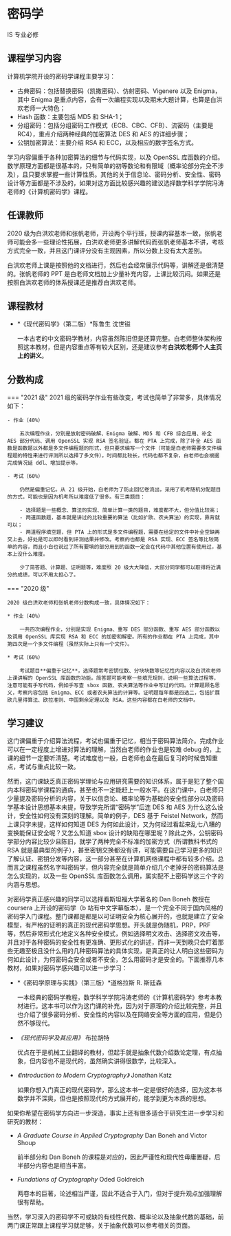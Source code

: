 # 密码学

<div class="badges">
<span class="badge is-badge">IS 专业必修</span>
</div>


## 课程学习内容

计算机学院开设的密码学课程主要学习：

* 古典密码：包括替换密码（凯撒密码）、仿射密码、Vigenere 以及 Enigma，其中 Enigma 是重点内容，会有一次编程实现以及期末大题计算，也算是白洪欢老师一大特色；
* Hash 函数：主要包括 MD5 和 SHA-1；
* 分组密码：包括分组密码工作模式（ECB、CBC、CFB）、流密码（主要是 RC4），重点介绍两种经典的加密算法 DES 和 AES 的详细步骤；
* 公钥加密算法：主要介绍 RSA 和 ECC，以及相应的数字签名方式。

学习内容偏重于各种加密算法的细节与代码实现，以及 OpenSSL 库函数的介绍。数学原理方面都是很基本的，只有简单的初等数论和有限域（概率论部分完全不涉及），且只要求掌握一些计算性质。其他的关于信息论、密码分析、安全性、密码设计等方面都是不涉及的，如果对这方面比较感兴趣的建议选择数学科学学院冯涛老师的《计算机密码学》课程。

## 任课教师

2020 级为白洪欢老师和张帆老师，开设两个平行班，授课内容基本一致，张帆老师可能会多一些理论性拓展，白洪欢老师更多讲解代码而张帆老师基本不讲，考核方式完全一致，并且这门课评分没有主观因素，所以分数上没有太大差别。

白洪欢老师上课是按照他的文档进行，然后也会经常展示代码等，讲解还是很清楚的。张帆老师的 PPT 是白老师文档加上少量补充内容，上课比较沉闷。如果还是按照白洪欢老师的体系授课还是推荐白洪欢老师。

## 课程教材

- *《现代密码学》（第二版）*陈鲁生 沈世镒

    一本古老的中文密码学教材，内容虽然陈旧但是还算完整。白老师整体架构按照这本教材，但是内容重点等有较大区别，还是建议参考**白洪欢老师个人主页上的讲义**。

## 分数构成

=== "2021 级"
    2021 级的密码学作业有些改变，考试也简单了非常多，具体情况如下：

    - 作业（40%）

        五次编程作业，分别是放射密码破解、Enigma 破解、MD5 和 CFB 综合应用、补全 AES 部分代码、调用 OpenSSL 实现 RSA 签名验证。都在 PTA 上完成，除了补全 AES 函数是函数题以外都是多文件编程题的形式，但只要求编写一个文件（可能是白老师需要多文件编程题的特性来进行评测所以选择了多文件）。时间都比较长，代码也都不复杂，白老师也会根据完成情况延 ddl、增加提示等。
    
    - 考试（60%）

        仍然是偏重记忆。从 21 级开始，白老师为了防止回忆卷流出，采用了机考随机分配题目的方式，可能也是因为机考所以难度低了很多。有三类题目：
        
        - 选择题是一些概念、算法的实现、简单计算一类的题目，难度都不大，但分值比较高；
        - 两道函数题，基本就是讲过的比较重要的算法（比如扩欧、农夫算法）的实现，靠背就可以；
        - 两道程序填空题，但 PTA 上的形式是多文件编程题，需要在给定的文件中补全空缺再交上去，好处是可以即时看到评测结果并修改。考察的也都是 RSA 实现、ECC 签名等比较简单的内容，而且小白也说过了所有要填的部分用到的函数一定会在代码中其他位置有使用过，基本上没什么难度。

        少了简答题、计算题、证明题等，难度照 20 级大大降低，大部分同学都可以取得将近满分的成绩，可以不用太担心了。

=== "2020 级"

    2020 级白洪欢老师和张帆老师分数构成一致，具体情况如下：

    * 作业（40%）

        一共四次编程作业，分别是实现 Enigma、重写 DES 部分函数、重写 AES 部分函数以及调用 OpenSSL 库实现 RSA 和 ECC 的加密和解密。所有的作业都在 PTA 上完成，其中第四次是一个多文件编程（虽然实际上只有一个文件）。

    * 考试（60%）

        考试题目**偏重于记忆**，选择题常考密钥位数、分块块数等记忆性内容以及白洪欢老师上课讲解的 OpenSSL 库函数的功能。简答题可能考察一些填充规则，说明一些算法过程等，注意可能有手写代码，例如手写查 sbox 函数、农夫算法等作业中写过的代码。计算题顾名思义，考察内容包括 Enigma、ECC 或者农夫算法的计算等。证明题每年都是四选二，包括扩展欧几里得算法、欧拉准则、中国剩余定理以及 RSA，这些内容都在白老师的文档中。

## 学习建议

这门课偏重于介绍算法流程，考试也偏重于记忆，相当于密码算法简介。完成作业可以在一定程度上增进对算法的理解，当然白老师的作业也是较难 debug 的，上课的细节一定要听清楚。考试难度也一般，白老师也会在最后复习的时候告知重点，考试与重点比较一致。

然而，这门课缺乏真正密码学理论与应用研究需要的知识体系，属于是犯了整个国内本科密码学课程的通病，甚至也不一定能赶上一般水平。在这门课中，白老师只少量提及密码分析的内容，关于以信息论、概率论等为基础的安全性部分以及密码学基本设计思想基本未提，导致学完所谓“密码学”后连 DES 和 AES 为什么这么设计，安全性如何没有深刻的理解。简单的例子，DES 基于 Feistel Network，然而上课只字未提，这样如何知道 DES 为何如此设计，又为何经过看起来乱七八糟的变换能保证安全呢？又怎么知道 sbox 设计的缺陷在哪里呢？除此之外，公钥密码学部分内容比较少且陈旧，就学了两种完全不标准的加密方式（所谓教科书式的 RSA 就是最典型的例子），甚至密钥交换都没有讲，可能需要自己学习更多的知识了解认证、密钥分发等内容，这一部分甚至在计算机网络课程中都有较多介绍。总而言之课程虽然名字叫密码学，但内容完全就是简单介绍几个老掉牙的密码算法是怎么实现的，以及一些 OpenSSL 库函数怎么调用，属实配不上密码学这三个字的内涵与思想。

对密码学真正感兴趣的同学可以选择看斯坦福大学著名的 Dan Boneh 教授在 coursera 上开设的密码学（b 站有中文字幕版本），是一个完全不同于国内风格的密码学入门课程。整门课都是都是以可证明安全为核心展开的，也就是建立了安全模型，有严格的证明的真正的现代密码学思想。开头就是伪随机，PRP，PRF 等，然后非常形式化地定义各种安全模式，例如选择明文攻击、选择密文攻击等，并且对于各种密码的安全性有更准确、更形式化的讲述，而非一天到晚只会盯着那些无趣至极且没什么用的几种密码算法的具体实现，是真正的让人明白这些密码为何如此设计，为何密码会安全或者不安全，怎么用密码才是安全的。下面推荐几本教材，如果对密码学感兴趣可以进一步学习：

- *《密码学原理与实践》（第三版）*道格拉斯 R. 斯廷森

    一本经典的密码学教程，数学科学学院冯涛老师的《计算机密码学》参考本教材进行。这本书可以作为这门课的补充，因为对于原理的介绍比较完整，并且也介绍了很多密码分析、安全性的内容以及在网络安全等方面的应用，但是仍然不够现代。

- *《现代密码学及其应用》* 布拉胡特

    优点在于是机械工业翻译的教材，但起手就是抽象代数介绍数论定理，有点抽象，但内容也不是现代的，虽然确实讲得很数学，比较深入。

- *《Introduction to Modern Cryptography》* Jonathan Katz

    如果你想入门真正的现代密码学，那么这本书一定是很好的选择，因为这本书数学并不深奥，但也是按照现代的方式展开的，能学到更为本质的思想。

如果你希望在密码学方向进一步深造，事实上还有很多适合于研究生进一步学习和研究的教材：

- *A Graduate Course in Applied Cryptography* Dan Boneh and Victor Shoup

    前半部分和 Dan Boneh 的课程是对应的，因此严谨性和现代性毋庸置疑，后半部分内容也是相当丰富。

- *Fundations of Cryptography* Oded Goldreich

    两卷本的巨著，论述相当严谨，因此不适合于入门，但对于提升观点加强理解很有帮助。

当然，学习深入的密码学不可或缺的有线性代数、概率论以及抽象代数的基础，前两门课正常跟上课程学习就足够，关于抽象代数可以参考相关的页面。
